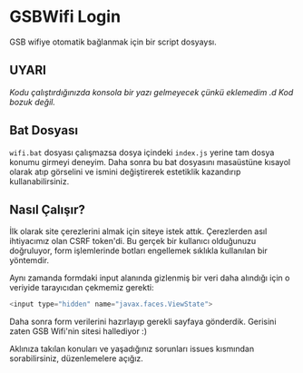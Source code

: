 # GSBWifi Login
GSB wifiye otomatik bağlanmak için bir script dosyaysı.

## UYARI
*Kodu çalıştırdığınızda konsola bir yazı gelmeyecek çünkü eklemedim .d Kod bozuk değil.*

## Bat Dosyası
`wifi.bat` dosyası çalışmazsa dosya içindeki `index.js` yerine tam dosya konumu girmeyi deneyim.
Daha sonra bu bat dosyasını masaüstüne kısayol olarak atıp görselini ve ismini değiştirerek estetiklik kazandırıp kullanabilirsiniz.

## Nasıl Çalışır?
İlk olarak site çerezlerini almak için siteye istek attık.
Çerezlerden asıl ihtiyacımız olan CSRF token'di. Bu gerçek bir kullanıcı olduğunuzu doğruluyor, form işlemlerinde botları engellemek sıklıkla kullanılan bir yöntemdir.

Aynı zamanda formdaki input alanında gizlenmiş bir veri daha alındığı için o veriyide tarayıcıdan çekmemiz gerekti:
```javascript
<input type="hidden" name="javax.faces.ViewState">
```
Daha sonra form verilerini hazırlayıp gerekli sayfaya gönderdik. Gerisini zaten GSB Wifi'nin sitesi hallediyor :)

Aklınıza takılan konuları ve yaşadığınız sorunları issues kısmından sorabilirsiniz, düzenlemelere açığız.
